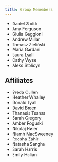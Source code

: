 ```yaml
---
title: Group Memembers
---
```



- Daniel Smith
- Amy Ferguson
- Giulia Gaggioni
- Andrew Millar
- Tomasz Zieliński
- Maria Gardani
- Laura Lyall
- Cathy Wyse
- Aleks Stolicyn

## Affiliates
- Breda Cullen
- Heather Whalley
- Donald Lyall
- David Breen
- Thanasis Tsanas
- Sarah Gregory
- Amber Roguski
- Nikolaj Høier
- Niamh MacSweeney
- Reesha Zahir
- Natasha Sangha
- Sarah Harris 
- Emily Holian

